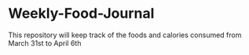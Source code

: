 # Weekly-Food-Journal
This repository will keep track of the foods and calories consumed from March 31st to April 6th
